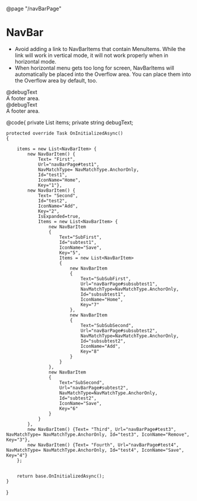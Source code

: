 ﻿@page "/navBarPage"
<h1>NavBar</h1>

<ul>
    <li>
        Avoid adding a link to NavBarItems that contain MenuItems.  While the link will work in vertical mode, it will not work properly when in horizontal mode.
    </li>
    <li>
        When horizontal menu gets too long for screen, NavBarItems will automatically be placed into the Overflow area.  You can place them into the Overflow area by default, too.
    </li>
</ul>

<Demo Header="Horizontal NavBar" Key="0" MetadataPath="NavBarPage">
    <Stack Style="width:100%;">
        @debugText
        <NavBar Header="TestHeader" Direction="LayoutDirection.Horizontal" Items=@items >
            <FooterTemplate>
                <div>A footer area.</div>
            </FooterTemplate>
        </NavBar>
    </Stack>
</Demo>

<Demo Header="Vertical NavBar" Key="0" MetadataPath="NavBarPage">
    <Stack Style="width:100%;">
        @debugText
        <NavBar Header="TestHeader" Direction="LayoutDirection.Vertical" Items=@items>
            <FooterTemplate>
                <div>A footer area.</div>
            </FooterTemplate>
        </NavBar>
    </Stack>
</Demo>


@code{
    private List<NavBarItem> items;
    private string debugText;

    protected override Task OnInitializedAsync()
    {

        items = new List<NavBarItem> {
            new NavBarItem() {
                Text= "First",
                Url="navBarPage#test1",
                NavMatchType= NavMatchType.AnchorOnly,
                Id="test1",
                IconName="Home",
                Key="1"},
            new NavBarItem() {
                Text= "Second",
                Id="test2",
                IconName="Add",
                Key="2",
                IsExpanded=true,
                Items = new List<NavBarItem> {
                    new NavBarItem
                    {
                        Text="SubFirst",
                        Id="subtest1",
                        IconName="Save",
                        Key="5",
                        Items = new List<NavBarItem>
                        {
                            new NavBarItem
                            {
                                Text="SubSubFirst",
                                Url="navBarPage#subsubtest1",
                                NavMatchType=NavMatchType.AnchorOnly,
                                Id="subsubtest1",
                                IconName="Home",
                                Key="7"
                            },
                            new NavBarItem
                            {
                                Text="SubSubSecond",
                                Url="navBarPage#subsubtest2",
                                NavMatchType=NavMatchType.AnchorOnly,
                                Id="subsubtest2",
                                IconName="Add",
                                Key="8"
                            }
                        }
                    },
                    new NavBarItem
                    {
                        Text="SubSecond",
                        Url="navBarPage#subtest2",
                        NavMatchType=NavMatchType.AnchorOnly,
                        Id="subtest2",
                        IconName="Save",
                        Key="6"
                    }
                }
            },
            new NavBarItem() {Text= "Third", Url="navBarPage#test3", NavMatchType= NavMatchType.AnchorOnly, Id="test3", IconName="Remove", Key="3"},
            new NavBarItem() {Text= "Fourth", Url="navBarPage#test4", NavMatchType= NavMatchType.AnchorOnly, Id="test4", IconName="Save", Key="4"}
        };


        return base.OnInitializedAsync();
    }
}